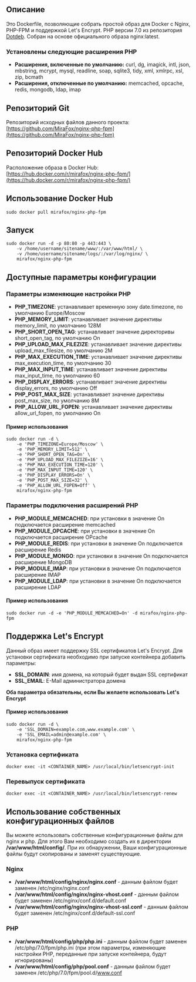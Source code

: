 ## Описание

Это Dockerfile, позволяющие собрать простой образ для Docker с Nginx, PHP-FPM и поддержкой Let's Encrypt. PHP версии 7.0 из репозитория [Dotdeb](https://www.dotdeb.org/). Собран на основе официального образа nginx:latest.

### Установлены следующие расширения PHP

 - **Расширения, включенные по умолчанию:** curl, dg, imagick, intl, json, mbstring, mcrypt, mysql, readline, soap,  sqlite3, tidy, xml, xmlrpc, xsl, zip, bcmath
 - **Расширения, отключенные по умолчанию:** memcached, opcache, redis, mongodb, ldap, imap

## Репозиторий Git

Репозиторий исходных файлов данного проекта: [https://github.com/MiraFox/nginx-php-fpm](https://github.com/MiraFox/nginx-php-fpm)

## Репозиторий Docker Hub

Расположение образа в Docker Hub: [https://hub.docker.com/r/mirafox/nginx-php-fpm/](https://hub.docker.com/r/mirafox/nginx-php-fpm/)

## Использование Docker Hub

```
sudo docker pull mirafox/nginx-php-fpm
```

## Запуск

```
sudo docker run -d -p 80:80 -p 443:443 \
    -v /home/username/sitename/www/:/var/www/html/ \
    -v /home/username/sitename/logs/:/var/log/nginx/ \
    mirafox/nginx-php-fpm
```

## Доступные параметры конфигурации

### Параметры изменяющие настройки PHP

 - **PHP_TIMEZONE**: устанавливает временную зону date.timezone, по умолчанию Europe/Moscow
 - **PHP_MEMORY_LIMIT**: устанавливает значение директивы memory_limit, по умолчанию 128M
 - **PHP_SHORT_OPEN_TAG**: устанавливает значение директоривы short_open_tag, по умолчанию On
 - **PHP_UPLOAD_MAX_FILEZIZE**: устанавливает значение директивы upload_max_filesize, по умолчанию 2M
 - **PHP_MAX_EXECUTION_TIME**: устанавливает значение директивы max_execution_time, по умолчанию 30
 - **PHP_MAX_INPUT_TIME**: устанавливает значение директивы max_input_time, по умолчанию 60
 - **PHP_DISPLAY_ERRORS**: устанавливает значение директивы display_errors, по умолчанию Off
 - **PHP_POST_MAX_SIZE**: устанавливает значение директивы post_max_size, по умолчанию 8M
 - **PHP_ALLOW_URL_FOPEN**: устанавливает значение директивы allow_url_fopen, по умолчанию On

#### Пример использования

```
sudo docker run -d \
    -e 'PHP_TIMEZONE=Europe/Moscow' \
    -e 'PHP_MEMORY_LIMIT=512' \
    -e 'PHP_SHORT_OPEN_TAG=On' \
    -e 'PHP_UPLOAD_MAX_FILEZIZE=16' \
    -e 'PHP_MAX_EXECUTION_TIME=120' \
    -e 'PHP_MAX_INPUT_TIME=120' \
    -e 'PHP_DISPLAY_ERRORS=On' \
    -e 'PHP_POST_MAX_SIZE=32' \
    -e 'PHP_ALLOW_URL_FOPEN=Off' \
    mirafox/nginx-php-fpm
```

### Параметры подключения расширений PHP

 - **PHP_MODULE_MEMCACHED**: при установки в значение On подключается расширение memcached
 - **PHP_MODULE_OPCACHE**: при установки в значение On подключается расширение OPcache
 - **PHP_MODULE_REDIS**: при установки в значение On подключается расширение Redis
 - **PHP_MODULE_MONGO**: при установки в значение On подключается расширение MongoDB
 - **PHP_MODULE_IMAP**: при установки в значение On подключается расширение IMAP
 - **PHP_MODULE_LDAP**: при установки в значение On подключается расширение LDAP

#### Пример использования

```
sudo docker run -d -e 'PHP_MODULE_MEMCACHED=On' -d mirafox/nginx-php-fpm
```

## Поддержка Let's Encrypt

Данный образ имеет поддержку SSL сертификатов Let's Encrypt. Для установки сертификата необходимо при запуске контейнера добавить параметры:

 - **SSL_DOMAIN**: имя домена, на который будет выдан SSL сертификат
 - **SSL_EMAIL**: E-Mail администратора домена

**Оба параметра обязательны, если Вы желаете использовать Let's Encrypt**

#### Пример использования

```
sudo docker run -d \
    -e 'SSL_DOMAIN=example.com,www.example.com' \
    -e 'SSL_EMAIL=admin@example.com' \
    mirafox/nginx-php-fpm
```

### Установка сертификата

```
docker exec -it <CONTAINER_NAME> /usr/local/bin/letsencrypt-init
```

### Перевыпуск сертификата

```
docker exec -it <CONTAINER_NAME> /usr/local/bin/letsencrypt-renew
```

## Использование собственных конфигурационных файлов

Вы можете использовать собственные конфигурационные файлы для nginx и php. Для этого Вам необходимо создать их в директории **/var/www/html/config/**. При их обнаружении, Ваши конфигурационные файлы будут скопированы и заменят существующие.

### Nginx

 - **/var/www/html/config/nginx/nginx.conf** - данным файлом будет заменен /etc/nginx/nginx.conf
 - **/var/www/html/config/nginx/nginx-vhost.conf** - данным файлом будет заменен /etc/nginx/conf.d/default.conf
 - **/var/www/html/config/nginx/nginx-vhost-ssl.conf** - данным файлом будет заменен /etc/nginx/conf.d/default-ssl.conf

### PHP

 - **/var/www/html/config/php/php.ini** - данным файлом будет заменен /etc/php/7.0/fpm/php.ini (при этом параметры, изменяющие настройки PHP, переданные при запуске контейнера, будут игнорированы)
 - **/var/www/html/config/php/pool.conf** - данным файлом будет заменен /etc/php/7.0/fpm/pool.d/www.conf

